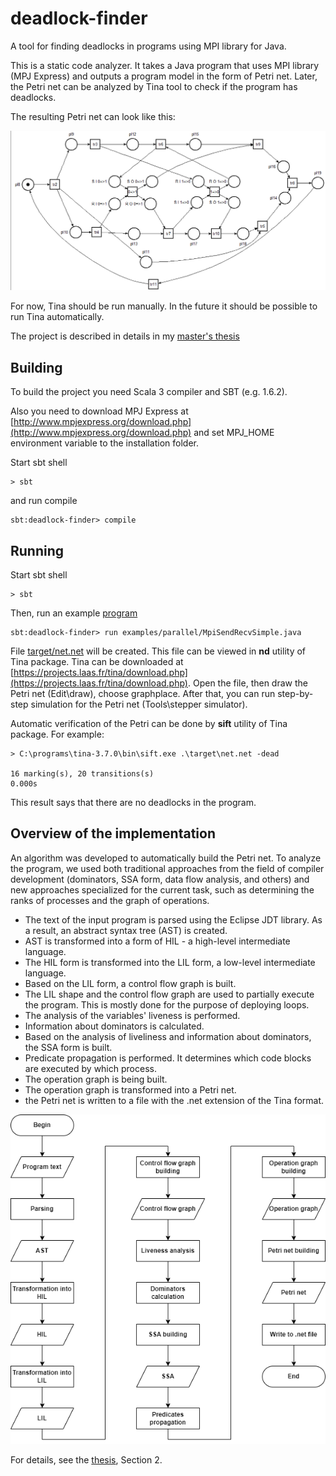 # deadlock-finder

A tool for finding deadlocks in programs using MPI library for Java.

This is a static code analyzer. It takes a Java program that uses MPI library (MPJ Express) and outputs a program model in the form of Petri net. Later, the Petri net can be analyzed by Tina tool to check if the program has deadlocks.

The resulting Petri net can look like this:

![Petri net - deadlock](assets/pnet-deadlock.png)

For now, Tina should be run manually. In the future it should be possible to run Tina automatically.

The project is described in details in my [master's thesis](assets/master-thesis.pdf)

## Building

To build the project you need Scala 3 compiler and SBT (e.g. 1.6.2). 

Also you need to download MPJ Express at [http://www.mpjexpress.org/download.php](http://www.mpjexpress.org/download.php) and set MPJ_HOME environment variable to the installation folder.

Start sbt shell

```
> sbt
```

and run compile

```
sbt:deadlock-finder> compile
```

## Running

Start sbt shell

```
> sbt
```

Then, run an example [program](examples/parallel/MpiSendRecvSimple.java)

```
sbt:deadlock-finder> run examples/parallel/MpiSendRecvSimple.java
```

File [target/net.net](target/net.net) will be created. 
This file can be viewed in **nd** utility of Tina package. Tina can be downloaded at [https://projects.laas.fr/tina/download.php](https://projects.laas.fr/tina/download.php). Open the file, then draw the Petri net (Edit\draw), choose graphplace. After that, you can run step-by-step simulation for the Petri net (Tools\stepper simulator).

Automatic verification of the Petri can be done by **sift** utility of Tina package. For example:

```
> C:\programs\tina-3.7.0\bin\sift.exe .\target\net.net -dead

16 marking(s), 20 transitions(s)
0.000s
```

This result says that there are no deadlocks in the program.

## Overview of the implementation

An algorithm was developed to automatically build the Petri net. To analyze the program, we used both traditional approaches from the field of compiler development (dominators, SSA form, data flow analysis, and others) and new approaches specialized for the current task, such as determining the ranks of processes and the graph of operations.

- The text of the input program is parsed using the Eclipse JDT library. As a result, an abstract syntax tree (AST) is created.
- AST is transformed into a form of HIL - a high-level intermediate language.
- The HIL form is transformed into the LIL form, a low-level intermediate language.
- Based on the LIL form, a control flow graph is built.
- The LIL shape and the control flow graph are used to partially execute the program. This is mostly done for the purpose of deploying loops.
- The analysis of the variables' liveness is performed.
- Information about dominators is calculated.
- Based on the analysis of liveliness and information about dominators, the SSA form is built.
- Predicate propagation is performed. It determines which code blocks are executed by which process.
- The operation graph is being built.
- The operation graph is transformed into a Petri net.
- the Petri net is written to a file with the .net extension of the Tina format.

![Algorithm overview](assets/aglorithm-total.png)

For details, see the [thesis](assets/master-thesis.pdf), Section 2.